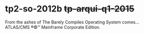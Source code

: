 # tp2-so-2012b ~~tp-arqui-q1-2015~~

From the ashes of The Barely Compiles Operating System comes... ATLAS/CMS ®©™ Mainframe Corporate Edition.
